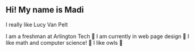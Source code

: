 ## Hi! My name is Madi

I really like Lucy Van Pelt

I am a freshman at Arlington Tech 🫧
I am currently in web page design 🤍
I like math and computer science! 🌌
I like owls 🦉
